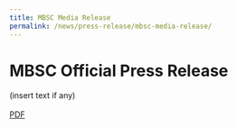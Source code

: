 ```yaml
---
title: MBSC Media Release
permalink: /news/press-release/mbsc-media-release/
---
```


# **MBSC Official Press Release**
(insert text if any)
<br>
<br>
[PDF](/news/press-release/files/)

